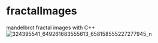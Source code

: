 # fractalImages
mandelbrot fractal images with C++
![324395541_649261683555613_658158555227277945_n](https://user-images.githubusercontent.com/54825485/211280852-48591774-9157-4d19-895c-8ebee78bef63.jpg)
